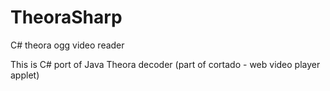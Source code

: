 # TheoraSharp
C# theora ogg video reader

This is C# port of Java Theora decoder (part of cortado - web video player applet)
